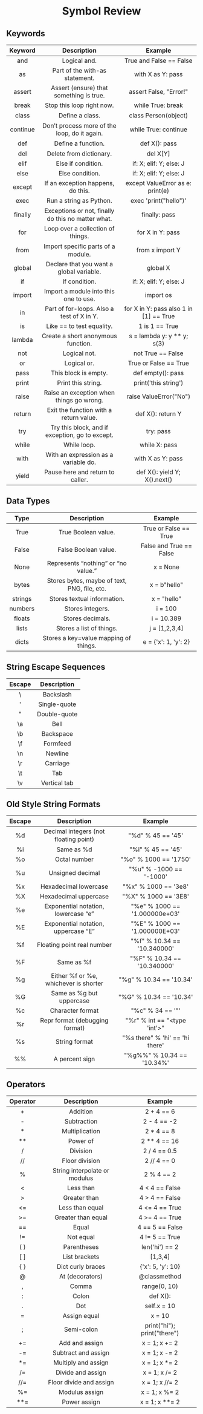 # <p align="center">Symbol Review</p>

## Keywords

| Keyword  |                    Description                    |                Example                 |
| :------: | :-----------------------------------------------: | :------------------------------------: |
|   and    |                   Logical and.                    |        True and False == False         |
|    as    |          Part of the with-as statement.           |           with X as Y: pass            |
|  assert  |      Assert (ensure) that something is true.      |         assert False, "Error!"         |
|  break   |             Stop this loop right now.             |           while True: break            |
|  class   |                  Deﬁne a class.                   |          class Person(object)          |
| continue |   Don’t process more of the loop, do it again.    |          while True: continue          |
|   def    |                 Deﬁne a function.                 |             def X(): pass              |
|   del    |              Delete from dictionary.              |                del X[Y]                |
|   elif   |                Else if condition.                 |        if: X; elif: Y; else: J         |
|   else   |                  Else condition.                  |        if: X; elif: Y; else: J         |
|  except  |         If an exception happens, do this.         |    except ValueError as e: print(e)    |
|   exec   |              Run a string as Python.              |         exec 'print("hello")'          |
| finally  | Exceptions or not, ﬁnally do this no matter what. |             finally: pass              |
|   for    |         Loop over a collection of things.         |            for X in Y: pass            |
|   from   |         Import speciﬁc parts of a module.         |            from x import Y             |
|  global  |     Declare that you want a global variable.      |                global X                |
|    if    |                   If condition.                   |        if: X; elif: Y; else: J         |
|  import  |       Import a module into this one to use.       |               import os                |
|    in    |     Part of for-loops. Also a test of X in Y.     | for X in Y: pass also 1 in [1] == True |
|    is    |             Like == to test equality.             |             1 is 1 == True             |
|  lambda  |        Create a short anonymous function.         |      s = lambda y: y \*\* y; s(3)      |
|   not    |                   Logical not.                    |           not True == False            |
|    or    |                    Logical or.                    |         True or False == True          |
|   pass   |               This block is empty.                |           def empty(): pass            |
|  print   |                Print this string.                 |          print('this string')          |
|  raise   |     Raise an exception when things go wrong.      |         raise ValueError("No")         |
|  return  |      Exit the function with a return value.       |           def X(): return Y            |
|   try    |  Try this block, and if exception, go to except.  |               try: pass                |
|  while   |                    While loop.                    |             while X: pass              |
|   with   |       With an expression as a variable do.        |           with X as Y: pass            |
|  yield   |         Pause here and return to caller.          |      def X(): yield Y; X().next()      |

## Data Types

|  Type   |                 Description                 |         Example         |
| :-----: | :-----------------------------------------: | :---------------------: |
|  True   |             True Boolean value.             |  True or False == True  |
|  False  |            False Boolean value.             | False and True == False |
|  None   |     Represents “nothing” or “no value.”     |        x = None         |
|  bytes  | Stores bytes, maybe of text, PNG, ﬁle, etc. |      x = b"hello"       |
| strings |         Stores textual information.         |       x = "hello"       |
| numbers |              Stores integers.               |         i = 100         |
| floats  |              Stores decimals.               |       i = 10.389        |
|  lists  |          Stores a list of things.           |      j = [1,2,3,4]      |
|  dicts  |    Stores a key=value mapping of things.    |  e = {'x': 1, 'y': 2}   |

## String Escape Sequences

| Escape | Description  |
| :----: | :----------: |
|   \\   |  Backslash   |
|   \'   | Single-quote |
|   \"   | Double-quote |
|   \a   |     Bell     |
|   \b   |  Backspace   |
|   \f   |   Formfeed   |
|   \n   |   Newline    |
|   \r   |   Carriage   |
|   \t   |     Tab      |
|   \v   | Vertical tab |

## Old Style String Formats

| Escape |              Description              |             Example             |
| :----: | :-----------------------------------: | :-----------------------------: |
|   %d   | Decimal integers (not ﬂoating point)  |        "%d" % 45 == '45'        |
|   %i   |              Same as %d               |        "%i" % 45 == '45'        |
|   %o   |             Octal number              |      "%o" % 1000 == '1750'      |
|   %u   |           Unsigned decimal            |     "%u" % -1000 == '-1000'     |
|   %x   |         Hexadecimal lowercase         |      "%x" % 1000 == '3e8'       |
|   %X   |         Hexadecimal uppercase         |      "%X" % 1000 == '3E8'       |
|   %e   |  Exponential notation, lowercase “e”  |  "%e" % 1000 == '1.000000e+03'  |
|   %E   |  Exponential notation, uppercase “E”  |  "%E" % 1000 == '1.000000E+03'  |
|   %f   |      Floating point real number       |   "%f" % 10.34 == '10.340000'   |
|   %F   |              Same as %f               |   "%F" % 10.34 == '10.340000'   |
|   %g   | Either %f or %e, whichever is shorter |     "%g" % 10.34 == '10.34'     |
|   %G   |       Same as %g but uppercase        |     "%G" % 10.34 == '10.34'     |
|   %c   |           Character format            |        "%c" % 34 == '"'         |
|   %r   |    Repr format (debugging format)     |  "%r" % int == "<type 'int'>"   |
|   %s   |             String format             | "%s there" % 'hi' == 'hi there' |
|   %%   |            A percent sign             |   "%g%%" % 10.34 == '10.34%'    |

## Operators

| Operator |          Description          |           Example           |
| :------: | :---------------------------: | :-------------------------: |
|    +     |           Addition            |         2 + 4 == 6          |
|    -     |          Subtraction          |         2 - 4 == -2         |
|    \*    |        Multiplication         |         2 \* 4 == 8         |
|   \*\*   |           Power of            |       2 \*\* 4 == 16        |
|    /     |           Division            |        2 / 4 == 0.5         |
|    //    |        Floor division         |         2 // 4 == 0         |
|    %     | String interpolate or modulus |         2 % 4 == 2          |
|    <     |           Less than           |       4 < 4 == False        |
|    >     |         Greater than          |       4 > 4 == False        |
|    <=    |        Less than equal        |       4 <= 4 == True        |
|    >=    |      Greater than equal       |       4 >= 4 == True        |
|    ==    |             Equal             |       4 == 5 == False       |
|    !=    |           Not equal           |       4 != 5 == True        |
|   ( )    |          Parentheses          |       len('hi') == 2        |
|   [ ]    |         List brackets         |           [1,3,4]           |
|   { }    |       Dict curly braces       |      {'x': 5, 'y': 10}      |
|    @     |        At (decorators)        |        @classmethod         |
|    ,     |             Comma             |        range(0, 10)         |
|    :     |             Colon             |          def X():           |
|    .     |              Dot              |         self.x = 10         |
|    =     |         Assign equal          |           x = 10            |
|    ;     |          Semi-colon           | print("hi"); print("there") |
|    +=    |        Add and assign         |        x = 1; x += 2        |
|    -=    |      Subtract and assign      |        x = 1; x -= 2        |
|   \*=    |      Multiply and assign      |       x = 1; x \*= 2        |
|    /=    |       Divide and assign       |        x = 1; x /= 2        |
|   //=    |    Floor divide and assign    |       x = 1; x //= 2        |
|    %=    |        Modulus assign         |        x = 1; x %= 2        |
|  \*\*=   |         Power assign          |      x = 1; x \*\*= 2       |
